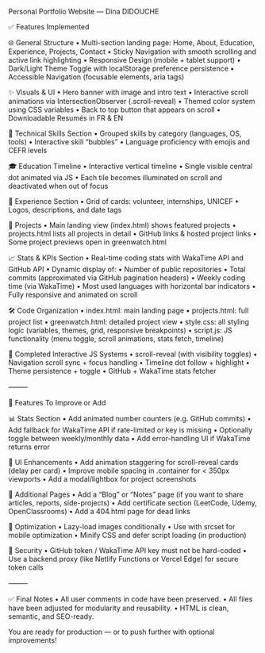 Personal Portfolio Website — Dina DIDOUCHE

✅ Features Implemented

🌐 General Structure
	•	Multi-section landing page: Home, About, Education, Experience, Projects, Contact
	•	Sticky Navigation with smooth scrolling and active link highlighting
	•	Responsive Design (mobile + tablet support)
	•	Dark/Light Theme Toggle with localStorage preference persistence
	•	Accessible Navigation (focusable elements, aria tags)

✨ Visuals & UI
	•	Hero banner with image and intro text
	•	Interactive scroll animations via IntersectionObserver (.scroll-reveal)
	•	Themed color system using CSS variables
	•	Back to top button that appears on scroll
	•	Downloadable Resumés in FR & EN

🧠 Technical Skills Section
	•	Grouped skills by category (languages, OS, tools)
	•	Interactive skill “bubbles”
	•	Language proficiency with emojis and CEFR levels

🎓 Education Timeline
	•	Interactive vertical timeline
	•	Single visible central dot animated via JS
	•	Each tile becomes illuminated on scroll and deactivated when out of focus

💼 Experience Section
	•	Grid of cards: volunteer, internships, UNICEF
	•	Logos, descriptions, and date tags

🧰 Projects
	•	Main landing view (index.html) shows featured projects
	•	projects.html lists all projects in detail
	•	GitHub links & hosted project links
	•	Some project previews open in greenwatch.html

📈 Stats & KPIs Section
	•	Real-time coding stats with WakaTime API and GitHub API
	•	Dynamic display of:
	•	Number of public repositories
	•	Total commits (approximated via GitHub pagination headers)
	•	Weekly coding time (via WakaTime)
	•	Most used languages with horizontal bar indicators
	•	Fully responsive and animated on scroll

🛠️ Code Organization
	•	index.html: main landing page
	•	projects.html: full project list
	•	greenwatch.html: detailed project view
	•	style.css: all styling logic (variables, themes, grid, responsive breakpoints)
	•	script.js: JS functionality (menu toggle, scroll animations, stats fetch, timeline)

🧪 Completed Interactive JS Systems
	•	scroll-reveal (with visibility toggles)
	•	Navigation scroll sync + focus handling
	•	Timeline dot follow + highlight
	•	Theme persistence + toggle
	•	GitHub + WakaTime stats fetcher

⸻

🚧 Features To Improve or Add

📊 Stats Section
	•	Add animated number counters (e.g. GitHub commits)
	•	Add fallback for WakaTime API if rate-limited or key is missing
	•	Optionally toggle between weekly/monthly data
	•	Add error-handling UI if WakaTime returns error

🎨 UI Enhancements
	•	Add animation staggering for scroll-reveal cards (delay per card)
	•	Improve mobile spacing in .container for < 350px viewports
	•	Add a modal/lightbox for project screenshots

📄 Additional Pages
	•	Add a “Blog” or “Notes” page (if you want to share articles, reports, side-projects)
	•	Add certificate section (LeetCode, Udemy, OpenClassrooms)
	•	Add a 404.html page for dead links

🚀 Optimization
	•	Lazy-load images conditionally
	•	Use <picture> with srcset for mobile optimization
	•	Minify CSS and defer script loading (in production)

🔐 Security
	•	GitHub token / WakaTime API key must not be hard-coded
	•	Use a backend proxy (like Netlify Functions or Vercel Edge) for secure token calls

⸻

✅ Final Notes
	•	All user comments in code have been preserved.
	•	All files have been adjusted for modularity and reusability.
	•	HTML is clean, semantic, and SEO-ready.

You are ready for production — or to push further with optional improvements!
